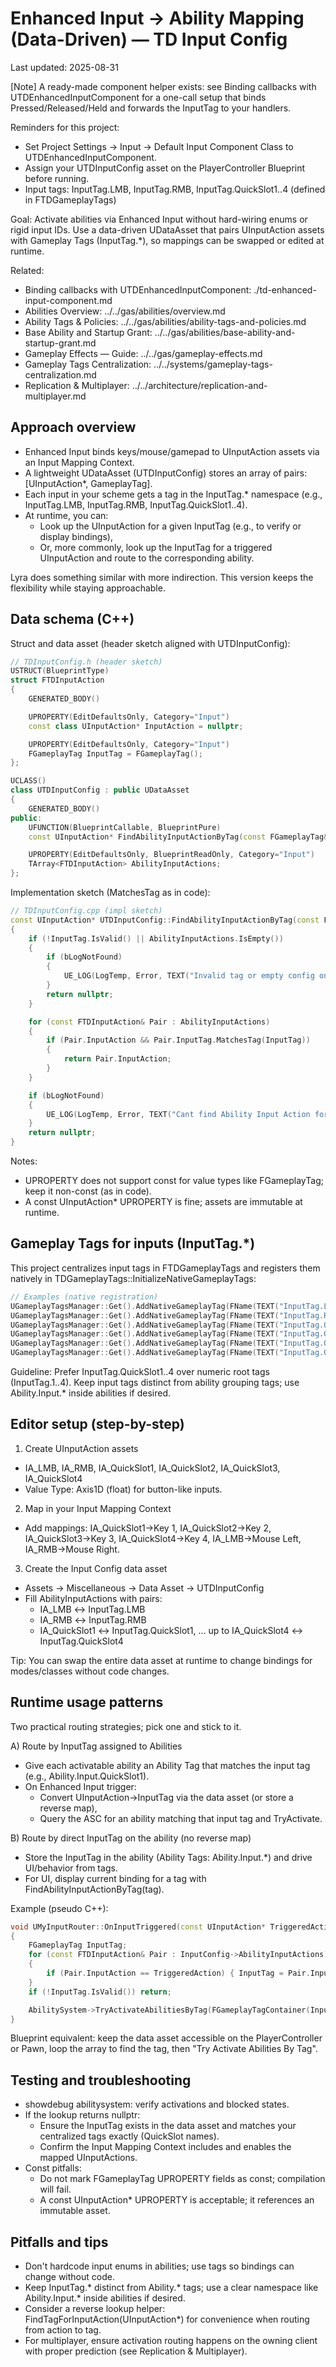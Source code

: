 # Enhanced Input → Ability Mapping (Data-Driven) — TD Input Config

Last updated: 2025-08-31

[Note] A ready-made component helper exists: see Binding callbacks with UTDEnhancedInputComponent for a one-call setup that binds Pressed/Released/Held and forwards the InputTag to your handlers.

Reminders for this project:
- Set Project Settings → Input → Default Input Component Class to UTDEnhancedInputComponent.
- Assign your UTDInputConfig asset on the PlayerController Blueprint before running.
- Input tags: InputTag.LMB, InputTag.RMB, InputTag.QuickSlot1..4 (defined in FTDGameplayTags)

Goal: Activate abilities via Enhanced Input without hard-wiring enums or rigid input IDs. Use a data-driven UDataAsset that pairs UInputAction assets with Gameplay Tags (InputTag.*), so mappings can be swapped or edited at runtime.

Related:
- Binding callbacks with UTDEnhancedInputComponent: ./td-enhanced-input-component.md
- Abilities Overview: ../../gas/abilities/overview.md
- Ability Tags & Policies: ../../gas/abilities/ability-tags-and-policies.md
- Base Ability and Startup Grant: ../../gas/abilities/base-ability-and-startup-grant.md
- Gameplay Effects — Guide: ../../gas/gameplay-effects.md
- Gameplay Tags Centralization: ../../systems/gameplay-tags-centralization.md
- Replication & Multiplayer: ../../architecture/replication-and-multiplayer.md

## Approach overview

- Enhanced Input binds keys/mouse/gamepad to UInputAction assets via an Input Mapping Context.
- A lightweight UDataAsset (UTDInputConfig) stores an array of pairs: [UInputAction*, GameplayTag].
- Each input in your scheme gets a tag in the InputTag.* namespace (e.g., InputTag.LMB, InputTag.RMB, InputTag.QuickSlot1..4).
- At runtime, you can:
  - Look up the UInputAction for a given InputTag (e.g., to verify or display bindings),
  - Or, more commonly, look up the InputTag for a triggered UInputAction and route to the corresponding ability.

Lyra does something similar with more indirection. This version keeps the flexibility while staying approachable.

## Data schema (C++)

Struct and data asset (header sketch aligned with UTDInputConfig):

```cpp
// TDInputConfig.h (header sketch)
USTRUCT(BlueprintType)
struct FTDInputAction
{
    GENERATED_BODY()

    UPROPERTY(EditDefaultsOnly, Category="Input")
    const class UInputAction* InputAction = nullptr;

    UPROPERTY(EditDefaultsOnly, Category="Input")
    FGameplayTag InputTag = FGameplayTag();
};

UCLASS()
class UTDInputConfig : public UDataAsset
{
    GENERATED_BODY()
public:
    UFUNCTION(BlueprintCallable, BlueprintPure)
    const UInputAction* FindAbilityInputActionByTag(const FGameplayTag& InputTag, bool bLogNotFound = false) const;

    UPROPERTY(EditDefaultsOnly, BlueprintReadOnly, Category="Input")
    TArray<FTDInputAction> AbilityInputActions;
};
```

Implementation sketch (MatchesTag as in code):

```cpp
// TDInputConfig.cpp (impl sketch)
const UInputAction* UTDInputConfig::FindAbilityInputActionByTag(const FGameplayTag& InputTag, bool bLogNotFound) const
{
    if (!InputTag.IsValid() || AbilityInputActions.IsEmpty())
    {
        if (bLogNotFound)
        {
            UE_LOG(LogTemp, Error, TEXT("Invalid tag or empty config on %s"), *GetNameSafe(this));
        }
        return nullptr;
    }

    for (const FTDInputAction& Pair : AbilityInputActions)
    {
        if (Pair.InputAction && Pair.InputTag.MatchesTag(InputTag))
        {
            return Pair.InputAction;
        }
    }

    if (bLogNotFound)
    {
        UE_LOG(LogTemp, Error, TEXT("Cant find Ability Input Action for InputTag [%s] on %s"), *InputTag.ToString(), *GetNameSafe(this));
    }
    return nullptr;
}
```

Notes:
- UPROPERTY does not support const for value types like FGameplayTag; keep it non-const (as in code).
- A const UInputAction* UPROPERTY is fine; assets are immutable at runtime.

## Gameplay Tags for inputs (InputTag.*)

This project centralizes input tags in FTDGameplayTags and registers them natively in TDGameplayTags::InitializeNativeGameplayTags:

```cpp
// Examples (native registration)
UGameplayTagsManager::Get().AddNativeGameplayTag(FName(TEXT("InputTag.LMB")),        TEXT("Input Tag for Left Mouse Button"));
UGameplayTagsManager::Get().AddNativeGameplayTag(FName(TEXT("InputTag.RMB")),        TEXT("Input Tag for Right Mouse Button"));
UGameplayTagsManager::Get().AddNativeGameplayTag(FName(TEXT("InputTag.QuickSlot1")), TEXT("Input Tag for 1 key"));
UGameplayTagsManager::Get().AddNativeGameplayTag(FName(TEXT("InputTag.QuickSlot2")), TEXT("Input Tag for 2 key"));
UGameplayTagsManager::Get().AddNativeGameplayTag(FName(TEXT("InputTag.QuickSlot3")), TEXT("Input Tag for 3 key"));
UGameplayTagsManager::Get().AddNativeGameplayTag(FName(TEXT("InputTag.QuickSlot4")), TEXT("Input Tag for 4 key"));
```

Guideline: Prefer InputTag.QuickSlot1..4 over numeric root tags (InputTag.1..4). Keep input tags distinct from ability grouping tags; use Ability.Input.* inside abilities if desired.

## Editor setup (step-by-step)

1) Create UInputAction assets
- IA_LMB, IA_RMB, IA_QuickSlot1, IA_QuickSlot2, IA_QuickSlot3, IA_QuickSlot4
- Value Type: Axis1D (float) for button-like inputs.

2) Map in your Input Mapping Context
- Add mappings: IA_QuickSlot1→Key 1, IA_QuickSlot2→Key 2, IA_QuickSlot3→Key 3, IA_QuickSlot4→Key 4, IA_LMB→Mouse Left, IA_RMB→Mouse Right.

3) Create the Input Config data asset
- Assets → Miscellaneous → Data Asset → UTDInputConfig
- Fill AbilityInputActions with pairs:
  - IA_LMB ↔ InputTag.LMB
  - IA_RMB ↔ InputTag.RMB
  - IA_QuickSlot1 ↔ InputTag.QuickSlot1, … up to IA_QuickSlot4 ↔ InputTag.QuickSlot4

Tip: You can swap the entire data asset at runtime to change bindings for modes/classes without code changes.

## Runtime usage patterns

Two practical routing strategies; pick one and stick to it.

A) Route by InputTag assigned to Abilities
- Give each activatable ability an Ability Tag that matches the input tag (e.g., Ability.Input.QuickSlot1).
- On Enhanced Input trigger:
  - Convert UInputAction→InputTag via the data asset (or store a reverse map),
  - Query the ASC for an ability matching that input tag and TryActivate.

B) Route by direct InputTag on the ability (no reverse map)
- Store the InputTag in the ability (Ability Tags: Ability.Input.*) and drive UI/behavior from tags.
- For UI, display current binding for a tag with FindAbilityInputActionByTag(tag).

Example (pseudo C++):

```cpp
void UMyInputRouter::OnInputTriggered(const UInputAction* TriggeredAction)
{
    FGameplayTag InputTag;
    for (const FTDInputAction& Pair : InputConfig->AbilityInputActions)
    {
        if (Pair.InputAction == TriggeredAction) { InputTag = Pair.InputTag; break; }
    }
    if (!InputTag.IsValid()) return;

    AbilitySystem->TryActivateAbilitiesByTag(FGameplayTagContainer(InputTag));
}
```

Blueprint equivalent: keep the data asset accessible on the PlayerController or Pawn, loop the array to find the tag, then "Try Activate Abilities By Tag".

## Testing and troubleshooting

- showdebug abilitysystem: verify activations and blocked states.
- If the lookup returns nullptr:
  - Ensure the InputTag exists in the data asset and matches your centralized tags exactly (QuickSlot names).
  - Confirm the Input Mapping Context includes and enables the mapped UInputActions.
- Const pitfalls:
  - Do not mark FGameplayTag UPROPERTY fields as const; compilation will fail.
  - A const UInputAction* UPROPERTY is acceptable; it references an immutable asset.

## Pitfalls and tips

- Don't hardcode input enums in abilities; use tags so bindings can change without code.
- Keep InputTag.* distinct from Ability.* tags; use a clear namespace like Ability.Input.* inside abilities if desired.
- Consider a reverse lookup helper: FindTagForInputAction(UInputAction*) for convenience when routing from action to tag.
- For multiplayer, ensure activation routing happens on the owning client with proper prediction (see Replication & Multiplayer).